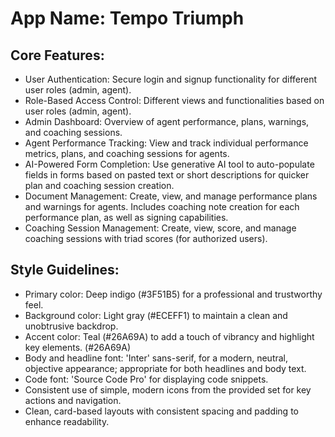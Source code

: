 # **App Name**: Tempo Triumph

## Core Features:

- User Authentication: Secure login and signup functionality for different user roles (admin, agent).
- Role-Based Access Control: Different views and functionalities based on user roles (admin, agent).
- Admin Dashboard: Overview of agent performance, plans, warnings, and coaching sessions.
- Agent Performance Tracking: View and track individual performance metrics, plans, and coaching sessions for agents.
- AI-Powered Form Completion: Use generative AI tool to auto-populate fields in forms based on pasted text or short descriptions for quicker plan and coaching session creation.
- Document Management: Create, view, and manage performance plans and warnings for agents. Includes coaching note creation for each performance plan, as well as signing capabilities.
- Coaching Session Management: Create, view, score, and manage coaching sessions with triad scores (for authorized users).

## Style Guidelines:

- Primary color: Deep indigo (#3F51B5) for a professional and trustworthy feel.
- Background color: Light gray (#ECEFF1) to maintain a clean and unobtrusive backdrop.
- Accent color: Teal (#26A69A) to add a touch of vibrancy and highlight key elements. (#26A69A)
- Body and headline font: 'Inter' sans-serif, for a modern, neutral, objective appearance; appropriate for both headlines and body text.
- Code font: 'Source Code Pro' for displaying code snippets.
- Consistent use of simple, modern icons from the provided set for key actions and navigation.
- Clean, card-based layouts with consistent spacing and padding to enhance readability.